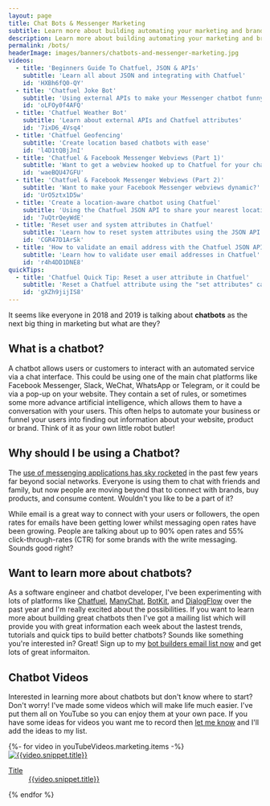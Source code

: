 ```yaml
---
layout: page
title: Chat Bots & Messenger Marketing
subtitle: Learn more about building automating your marketing and brands using chatbots and Facebook Messenger
description: Learn more about building automating your marketing and brands using chatbots and Facebook Messenger
permalink: /bots/
headerImage: images/banners/chatbots-and-messenger-marketing.jpg
videos:
  - title: 'Beginners Guide To Chatfuel, JSON & APIs'
    subtitle: 'Learn all about JSON and integrating with Chatfuel'
    id: 'HXBh6fQ0-QY'
  - title: 'Chatfuel Joke Bot'
    subtitle: 'Using external APIs to make your Messenger chatbot funny'
    id: 'oLFOy0f4AFQ'
  - title: 'Chatfuel Weather Bot'
    subtitle: 'Learn about external APIs and Chatfuel attributes'
    id: '7ixD6_4Vsq4'
  - title: 'Chatfuel Geofencing'
    subtitle: 'Create location based chatbots with ease'
    id: 'l4D1tQBjJnI'
  - title: 'Chatfuel & Facebook Messenger Webviews (Part 1)'
    subtitle: 'Want to get a webview hooked up to Chatfuel for your chatbot?'
    id: 'waeBQU47GFU'
  - title: 'Chatfuel & Facebook Messenger Webviews (Part 2)'
    subtitle: 'Want to make your Facebook Messenger webviews dynamic?'
    id: 'UrO5ztx1D5w'
  - title: 'Create a location-aware chatbot using Chatfuel'
    subtitle: 'Using the Chatfuel JSON API to share your nearest location'
    id: '7uQtrQeyWdE'
  - title: 'Reset user and system attributes in Chatfuel'
    subtitle: 'Learn how to reset system attributes using the JSON API'
    id: 'CGR47D1ArSk'
  - title: 'How to validate an email address with the Chatfuel JSON API'
    subtitle: 'Learn how to validate user email addresses in Chatfuel'
    id: 'r4h4DD1DNE8'
quickTips:
  - title: 'Chatfuel Quick Tip: Reset a user attribute in Chatfuel'
    subtitle: 'Reset a Chatfuel attribute using the "set attributes" card'
    id: 'gXZh9jijIS8'
---
```


It seems like everyone in 2018 and 2019 is talking about **chatbots** as the next big thing in marketing but what are they?

## What is a chatbot?

A chatbot allows users or customers to interact with an automated service via a chat interface. This could be using one of the main chat platforms like Facebook Messenger, Slack, WeChat, WhatsApp or Telegram, or it could be via a pop-up on your website. They contain a set of rules, or sometimes some more advance artificial intelligence, which allows them to have a conversation with your users. This often helps to automate your business or funnel your users into finding out information about your website, product or brand. Think of it as your own little robot butler!

## Why should I be using a Chatbot?

The [use of messenging applications has sky rocketed](https://www.businessinsider.com/the-messaging-app-report-2015-11) in the past few years far beyond social networks. Everyone is using them to chat with friends and family, but now people are moving beyond that to connect with brands, buy products, and consume content. Wouldn't you like to be a part of it?

While email is a great way to connect with your users or followers, the open rates for emails have been getting lower whilst messaging open rates have been growing. People are talking about up to 90% open rates and 55% click-through-rates (CTR) for some brands with the write messaging. Sounds good right?

## Want to learn more about chatbots?

As a software engineer and chatbot developer, I've been experimenting with lots of platforms like [Chatfuel](https://chatfuel.com), [ManyChat](https://manychat.com/), [BotKit](https://botkit.ai/), and [DialogFlow](https://dialogflow.com/) over the past year and I'm really excited about the possibilities. If you want to learn more about building great chatbots then I've got a mailing list which will provide you with great information each week about the lastest trends, tutorials and quick tips to build better chatbots? Sounds like something you're interested in? Great! Sign up to my [bot builders email list now](/bots/sign-up-bot-building-for-beginners/) and get lots of great informaiton.

## Chatbot Videos

Interested in learning more about chatbots but don't know where to start? Don't worry! I've made some videos which will make life much easier. I've put them all on YouTube so you can enjoy them at your own pace. If you have some ideas for videos you want me to record then [let me know](/contact) and I'll add the ideas to my list.

<article>
  <div class="cf pa2">
{%- for video in youTubeVideos.marketing.items -%}
    <div class="fl w-100 w-50-ns pa2">
      <a href="https://www.youtube.com/watch?v={{video.snippet.resourceId.videoId}}" class="db link tc" target="_blank" rel="noreferrer">
        <img src="{{video.snippet.thumbnails.high.url}}" alt="{{video.snippet.title}}" class="w-100 db outline black-10 grow"/>
        <dl class="mt2 f6 f5-ns fw5 lh-copy">
          <dt class="clip">Title</dt>
          <dd class="ml0 near-black truncate w-100">{{video.snippet.title}}</dd>
        </dl>
      </a>
    </div>
{% endfor %}
  </div>
</article>
